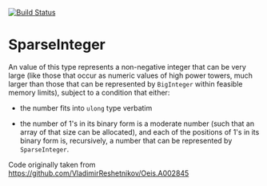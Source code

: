 [![Build Status](https://dev.azure.com/stefurishin/SparseInteger/_apis/build/status/SparseInteger-CI?branchName=master)](https://dev.azure.com/stefurishin/SparseInteger/_build/latest?definitionId=1&branchName=master)

# SparseInteger

An value of this type represents a non-negative integer that can be very large (like those that occur as
numeric values of high power towers, much larger than those that can be represented by `BigInteger`
within feasible memory limits), subject to a condition that either:

- the number fits into `ulong` type verbatim

- the number of 1's in its binary form is a moderate number (such that an array of that size can be allocated), and each of the positions of 1's in its binary form is, recursively, a number that can be represented
by `SparseInteger`.

Code originally taken from https://github.com/VladimirReshetnikov/Oeis.A002845
